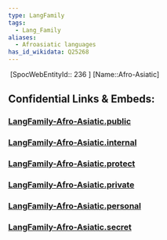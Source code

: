 ```yaml
---
type: LangFamily
tags:
  - Lang_Family
aliases:
  - Afroasiatic languages
has_id_wikidata: Q25268
---
```

﻿
 [SpocWebEntityId:: 236 ]
[Name::Afro-Asiatic]


## Confidential Links & Embeds: 

### [LangFamily-Afro-Asiatic.public](/_public\Language\Lang~Family/LangFamily-Afro-Asiatic.public.md) 

### [LangFamily-Afro-Asiatic.internal](/_internal\Language\Lang~Family/LangFamily-Afro-Asiatic.internal.md) 

### [LangFamily-Afro-Asiatic.protect](/_protect\Language\Lang~Family/LangFamily-Afro-Asiatic.protect.md) 

### [LangFamily-Afro-Asiatic.private](/_private\Language\Lang~Family/LangFamily-Afro-Asiatic.private.md) 

### [LangFamily-Afro-Asiatic.personal](/_personal\Language\Lang~Family/LangFamily-Afro-Asiatic.personal.md) 

### [LangFamily-Afro-Asiatic.secret](/_secret\Language\Lang~Family/LangFamily-Afro-Asiatic.secret.md)

